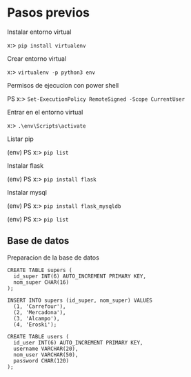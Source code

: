 # Pasos previos
Instalar entorno virtual

x:> ```pip install virtualenv```

Crear entorno virtual

x:> ```virtualenv -p python3 env```

Permisos de ejecucion con power shell

PS x:> ```Set-ExecutionPolicy RemoteSigned -Scope CurrentUser```

Entrar en el entorno virtual

x:> ```.\env\Scripts\activate```

Listar pip

(env) PS x:> ```pip list```

Instalar flask

(env) PS x:> ```pip install flask```

Instalar mysql

(env) PS x:> ```pip install flask_mysqldb```

(env) PS x:> ```pip list```

## Base de datos
Preparacion de la base de datos
```
CREATE TABLE supers (
  id_super INT(6) AUTO_INCREMENT PRIMARY KEY,
  nom_super CHAR(16)
);

INSERT INTO supers (id_super, nom_super) VALUES
  (1, 'Carrefour'),
  (2, 'Mercadona'),
  (3, 'Alcampo'),
  (4, 'Eroski');

CREATE TABLE users (
  id_user INT(6) AUTO_INCREMENT PRIMARY KEY,
  username VARCHAR(20),
  nom_user VARCHAR(50),
  password CHAR(120)
);

```
